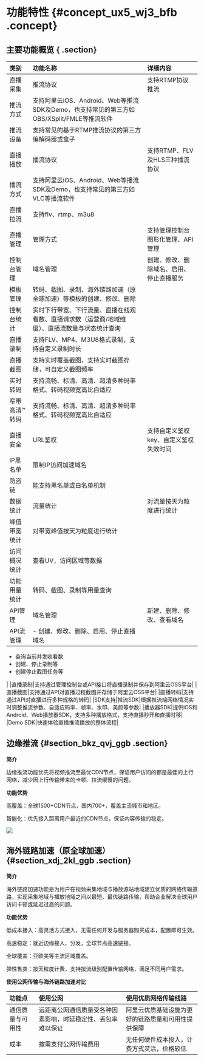 # 功能特性 {#concept_ux5_wj3_bfb .concept}

## 主要功能概览 { .section}

|类别|功能名称|详细内容|
|:-|:---|:---|
|直播采集|推流协议|支持RTMP协议推流|
|推流方式|支持阿里云iOS、Android、Web等推流SDK及Demo，也支持常见的第三方如OBS/XSplit/FMLE等推流软件|
|推流设备|支持常见的基于RTMP推流协议的第三方编解码器或盒子|
|直播播放|播流协议|支持RTMP、FLV及HLS三种播流协议|
|播流方式|支持阿里云iOS、Android、Web等播流SDK及Demo，也支持常见的第三方如VLC等播流软件|
|直播拉流|支持flv、rtmp、m3u8|
|直播管理|管理方式|支持管理控制台图形化管理、API管理|
|控制台管理|域名管理|创建、修改、删除域名、启用、停止直播服务|
|模板管理|转码、截图、录制、海外链路加速（原全球加速）等模板的创建、修改、删除|
|控制台统计|实时下行带宽、下行流量、直播在线观看数、直播请求数（运营商/地域维度）、直播流数量与状态统计查询|
|直播录制|支持FLV、MP4、M3U8格式录制，支持自定义录制时长|
|直播截图|支持实时覆盖截图，支持实时截图存储，可自定义截图频率|
|实时转码|支持流畅、标清、高清、超清多种码率格式、转码视频宽高比自适应|
|窄带高清™转码|支持流畅、标清、高清、超清多种码率格式、转码视频宽高比自适应|
|直播安全|URL鉴权|支持自定义鉴权key、自定义鉴权失效时间|
|IP黑名单|限制IP访问加速域名|
|防盗链|能支持黑名单或白名单机制|
|数据统计|流量统计|对流量按天为粒度进行统计|
|峰值带宽统计|对带宽峰值按天为粒度进行统计|
|访问概况统计|查看UV，访问区域等数据|
|功能用量统计|转码、截图、录制等用量查询|
|API管理|域名管理|新建、删除、修改、查看域名|
|API流管理| -   创建、修改、删除、启用、停止直播域名
-   查询当前并发收看数
-   创建、停止录制等
-   创建停止截图任务等

 |
|直播录制|支持通过管理控制台或API接口将直播录制并保存到阿里云OSS平台|
|直播截图|支持通过API对直播过程截图并存储于阿里云OSS平台|
|直播转码|支持通过API对直播进行多种规格的转码|
|SDK支持|推流SDK|根据推流端网络情况实时调整推流参数、自适应码率、帧率、水印、美颜等参数|
|播放器SDK|提供iOS和Android、Web播放器SDK，支持多种播放格式，支持直播秒开和直播时移|
|Demo SDK|快速体验直播推流播放的整体流程|

## 边缘推流 {#section_bkz_qvj_ggb .section}

**简介**

边缘推流功能优先将视频推流至最优CDN节点，保证用户访问的都是最佳的上行网络，减少因上行传输带来的卡顿、拉流缓慢的问题。

**功能优势**

高覆盖：全球1500+CDN节点，国内700+，覆盖主流城市和地区。

智能化：优先接入距离用户最近的CDN节点，保证内容传输的稳定。

![](http://static-aliyun-doc.oss-cn-hangzhou.aliyuncs.com/assets/img/20606/154719374035259_zh-CN.png)

## 海外链路加速（原全球加速） {#section_xdj_2kl_ggb .section}

**简介**

海外链路加速功能是为用户在视频采集地域与播放源站地域建立优质的网络传输道路，实现采集地域与播放地域之间以最短、最优链路传输，帮助企业解决全球用户访问卡顿或延迟过高的问题。

**功能优势**

低成本接入：高灵活方式接入，无需任何开发与服务器购买成本，配置即可生效。

高速稳定：就近边缘接入、分发，全球节点高速链接。

全球覆盖：亚欧美等主流区域覆盖。

弹性售卖：按天粒度计费，支持按流级别配置传输网络，满足不同用户需求。

**使用公网传输与海外链路加速对比**

|功能点|使用公网|使用优质网络传输线路|
|:--|:---|:---------|
|通信质量与可用性|远距离公网通信质量受各种因素影响，时延稳定性、丢包率难以保证|阿里云优质基础设施为更好的链路质量和可用性提供保障|
|成本|按需支付公网传输费用|无任何硬件成本投入，计费方式灵活，价格较低|

